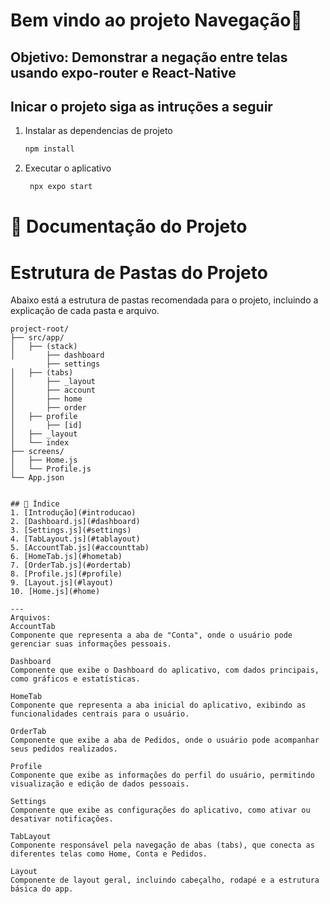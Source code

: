 # Bem vindo ao projeto Navegação👋

## Objetivo: Demonstrar a negação entre telas usando expo-router e React-Native

## Inicar o projeto siga as intruções a seguir

1. Instalar as dependencias de projeto

   ```bash
   npm install
   ```

2. Executar o aplicativo

   ```bash
    npx expo start
   ```

# 📌 Documentação do Projeto

# Estrutura de Pastas do Projeto

Abaixo está a estrutura de pastas recomendada para o projeto, incluindo a explicação de cada pasta e arquivo.

````plaintext
project-root/
├── src/app/
│   ├── (stack)
│       ├── dashboard
        ├── settings
│   ├── (tabs)
│       ├── _layout
│       ├── account
│       ├── home
│       ├── order
│   ├── profile
│       ├── [id]
│   ├── _layout
│   └── index
├── screens/
│   ├── Home.js
│   └── Profile.js
└── App.json


## 📑 Índice
1. [Introdução](#introducao)
2. [Dashboard.js](#dashboard)
3. [Settings.js](#settings)
4. [TabLayout.js](#tablayout)
5. [AccountTab.js](#accounttab)
6. [HomeTab.js](#hometab)
7. [OrderTab.js](#ordertab)
8. [Profile.js](#profile)
9. [Layout.js](#layout)
10. [Home.js](#home)

---
Arquivos:
AccountTab
Componente que representa a aba de "Conta", onde o usuário pode gerenciar suas informações pessoais.

Dashboard
Componente que exibe o Dashboard do aplicativo, com dados principais, como gráficos e estatísticas.

HomeTab
Componente que representa a aba inicial do aplicativo, exibindo as funcionalidades centrais para o usuário.

OrderTab
Componente que exibe a aba de Pedidos, onde o usuário pode acompanhar seus pedidos realizados.

Profile
Componente que exibe as informações do perfil do usuário, permitindo visualização e edição de dados pessoais.

Settings
Componente que exibe as configurações do aplicativo, como ativar ou desativar notificações.

TabLayout
Componente responsável pela navegação de abas (tabs), que conecta as diferentes telas como Home, Conta e Pedidos.

Layout
Componente de layout geral, incluindo cabeçalho, rodapé e a estrutura básica do app.

